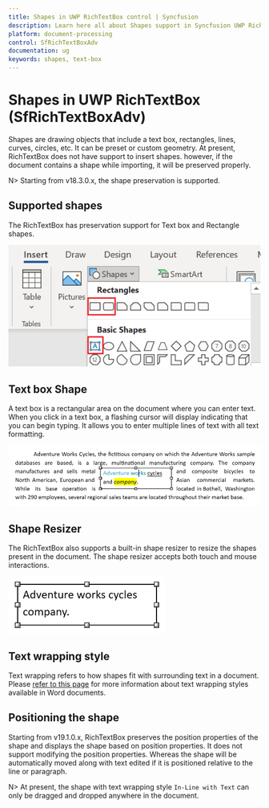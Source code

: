 ```yaml
---
title: Shapes in UWP RichTextBox control | Syncfusion
description: Learn here all about Shapes support in Syncfusion UWP RichTextBox (SfRichTextBoxAdv) control and more.
platform: document-processing
control: SfRichTextBoxAdv
documentation: ug
keywords: shapes, text-box
---
```

# Shapes in UWP RichTextBox (SfRichTextBoxAdv)
Shapes are drawing objects that include a text box, rectangles, lines, curves, circles, etc. It can be preset or custom geometry. At present, RichTextBox does not have support to insert shapes. however, if the document contains a shape while importing, it will be preserved properly.

N> Starting from v18.3.0.x, the shape preservation is supported.

## Supported shapes
The RichTextBox has preservation support for Text box and Rectangle shapes.

![List of supported shapes in RichTextBox](Shapes_images/Supported_Shapes.PNG)

## Text box Shape
A text box is a rectangular area on the document where you can enter text. When you click in a text box, a flashing cursor will display indicating that you can begin typing. It allows you to enter multiple lines of text with all text formatting.

![Text box shape view in RichTextBox](Shapes_images/TextBox_Shape.PNG)

## Shape Resizer
The RichTextBox also supports a built-in shape resizer to resize the shapes present in the document. The shape resizer accepts both touch and mouse interactions.

![Shape resizer view in RichTextBox](Shapes_images/Shape_Resizer.PNG)

## Text wrapping style
Text wrapping refers to how shapes fit with surrounding text in a document. Please [refer to this page](/uwp/richtextbox/text-wrapping-style) for more information about text wrapping styles available in Word documents.

## Positioning the shape
Starting from v19.1.0.x, RichTextBox preserves the position properties of the shape and displays the shape based on position properties. It does not support modifying the position properties. Whereas the shape will be automatically moved along with text edited if it is positioned relative to the line or paragraph.

N> At present, the shape with text wrapping style `In-Line with Text` can only be dragged and dropped anywhere in the document.






